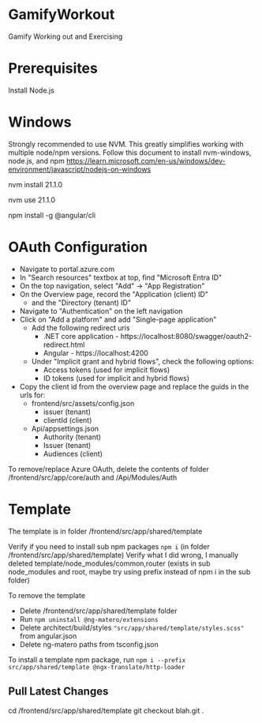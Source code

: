 # GamifyWorkout
Gamify Working out and Exercising

# Prerequisites
Install Node.js


# Windows
Strongly recommended to use NVM. This greatly simplifies working with multiple node/npm versions.
Follow this document to install nvm-windows, node.js, and npm
https://learn.microsoft.com/en-us/windows/dev-environment/javascript/nodejs-on-windows

nvm install 21.1.0

nvm use 21.1.0

npm install -g @angular/cli


# OAuth Configuration
- Navigate to portal.azure.com
- In "Search resources" textbox at top, find "Microsoft Entra ID"
- On the top navigation, select "Add" -> "App Registration"
- On the Overview page, record the "Application (client) ID"
  - and the "Directory (tenant) ID"
- Navigate to "Authentication" on the left navigation
- Click on "Add a platform" and add "Single-page application"
  - Add the following redirect uris
    - .NET core application - https://localhost:8080/swagger/oauth2-redirect.html
    - Angular - https://localhost:4200
  - Under "Implicit grant and hybrid flows", check the following options:
    - Access tokens (used for implicit flows)
    - ID tokens (used for implicit and hybrid flows)
- Copy the client id from the overview page and replace the guids in the urls for:
  - frontend/src/assets/config.json
    - issuer (tenant)
    - clientId (client)
  - Api/appsettings.json
    - Authority (tenant)
    - Issuer (tenant)
    - Audiences (client)

To remove/replace Azure OAuth, delete the contents of folder /frontend/src/app/core/auth and /Api/Modules/Auth

# Template

The template is in folder /frontend/src/app/shared/template

Verify if you need to install sub npm packages `npm i` (in folder /frontend/src/app/shared/template)
Verify what I did wrong, I manually deleted template/node_modules/common,router (exists in sub node_modules and root, maybe try using prefix instead of npm i in the sub folder)

To remove the template
- Delete /frontend/src/app/shared/template folder
- Run `npm uninstall @ng-matero/extensions`
- Delete architect/build/styles `"src/app/shared/template/styles.scss"` from angular.json
- Delete ng-matero paths from tsconfig.json

To install a template npm package, run `npm i --prefix src/app/shared/template @ngx-translate/http-loader`

## Pull Latest Changes

cd /frontend/src/app/shared/template
git checkout blah.git .